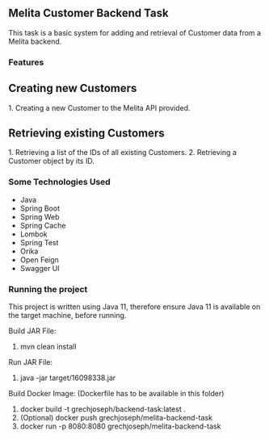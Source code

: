 <h2>Melita Customer Backend Task</h2>
This task is a basic system for adding and retrieval of Customer data from a Melita backend.

<h3>Features</h3>
<h2>Creating new Customers</h2>
1. Creating a new Customer to the Melita API provided.

<h2>Retrieving existing Customers</h2>
1. Retrieving a list of the IDs of all existing Customers.
2. Retrieving a Customer object by its ID.

<h3>Some Technologies Used</h3>
<ul>
    <li>Java</li>
    <li>Spring Boot</li>
    <li>Spring Web</li>
    <li>Spring Cache</li>
    <li>Lombok</li>
    <li>Spring Test</li>
    <li>Orika</li>
    <li>Open Feign</li>
    <li>Swagger UI</li>
</ul>

<h3>Running the project</h3>
This project is written using Java 11, therefore ensure Java 11 is available on the target machine, before running.

Build JAR File:
1. mvn clean install

Run JAR File:
1. java -jar target/16098338.jar

Build Docker Image:
(Dockerfile has to be available in this folder)
1. docker build -t grechjoseph/backend-task:latest .
2. (Optional) docker push grechjoseph/melita-backend-task
3. docker run -p 8080:8080 grechjoseph/melita-backend-task